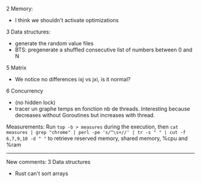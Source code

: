 2 Memory:
- I think we shouldn't activate optimizations

3 Data structures:
- generate the random value files
- BTS: pregenerate a shuffled consecutive list of numbers between 0 and N

5 Matrix
- We notice no differences ixj vs jxi, is it normal?

6 Concurrency
- (no hidden lock)
- tracer un graphe temps en fonction nb de threads. Interesting because decreases without Goroutines but increases with thread.

Measurements:
Run `top -b > measures` during the execution, then
`cat measures | grep "chrome" | perl -pe 's/^\s+//' | tr -s " " | cut -f 6,7,9,10 -d " "`
to retrieve reserved memory, shared memory, %cpu and %ram


-------------------------

New comments:
3 Data structures
- Rust can't sort arrays
